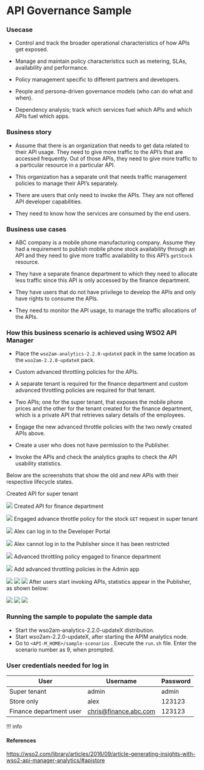 # API Governance Sample

### Usecase

-   Control and track the broader operational characteristics of how APIs get exposed.

-   Manage and maintain policy characteristics such as metering, SLAs, availability and performance.

-   Policy management specific to different partners and developers.

-   People and persona-driven governance models (who can do what and when).

-   Dependency analysis; track which services fuel which APIs and which APIs fuel which apps.

### Business story

-   Assume that there is an organization that needs to get data related to their API usage. They need to give more traffic to the API’s that are accessed frequently. Out of those APIs, they need to give more traffic to a particular resource in a particular API.

-   This organization has a separate unit that needs traffic management policies to manage their API’s separately.

-   There are users that only need to invoke the APIs. They are not offered API developer capabilities.

-   They need to know how the services are consumed by the end users.

### Business use cases

-   ABC company is a mobile phone manufacturing company. Assume they had a requirement to publish mobile phone stock availability through an API and they need to give more traffic availability to this API’s `getStock` resource.

-   They have a separate finance department to which they need to allocate less traffic since this API is only accessed by the finance department.

-   They have users that do not have privilege to develop the APIs and only have rights to consume the APIs.

-   They need to monitor the API usage, to manage the traffic allocations of the APIs.

### How this business scenario is achieved using WSO2 API Manager

-   Place the `wso2am-analytics-2.2.0-updateX` pack in the same location as the `wso2am-2.2.0-updateX` pack.

-   Custom advanced throttling policies for the APIs.

-   A separate tenant is required for the finance department and custom advanced throttling policies are required for that tenant.

-   Two APIs; one for the super tenant, that exposes the mobile phone prices and the other for the tenant created for the finance department, which is a private API that retrieves salary details of the employees.

-   Engage the new advanced throttle policies with the two newly created APIs above.

-   Create a user who does not have permission to the Publisher.

-   Invoke the APIs and check the analytics graphs to check the API usability statistics.

Below are the screenshots that show the old and new APIs with their respective lifecycle states.

Created API for super tenant

![](https://lh6.googleusercontent.com/xvaAYnUpBLalpcCLYfP5blUy8P4DkPKdPSJDGd-FzOQrtEP8h3PQjcpjBwf2yeTIhTPyYI0zVnTO1nBGT-Sv8vU8oPDfYKE4XPaCq29lqSlhrSMMCJL750Z_Do8QBG4WeTliFxcL)
Created API for finance department

![](https://lh6.googleusercontent.com/x1kqXpd2q2vm_9rr5Q8rZHClJEX9h3T-87ph7b8_4zJGxp0I3p2xHCRhgLs0Ider67VOaYTY9FmARDv2WSr53hycsQALmRFoOSwYySEeqRhIcjM9IMqMOUoSpiTk4TxDyHrJ3XXo)
Engaged advance throttle policy for the stock `GET` request in super tenant

![](https://lh4.googleusercontent.com/0z7Bg6VgIuCSctQhZQ7EGCp01-8MQV7LDqv8KA3LAappv5N9hlSmyK2ynwdHqFjoZkeJcq4lcsVusOJGWPbxLvuIRBRLXEiAfwNX-790V3dpxaOZTz6tagXaJjfwOET-rGl0VN33)
Alex can log in to the Developer Portal

![](https://lh6.googleusercontent.com/uHjIwBtisnHDsjLtKDoJgSA0o0F9IZgYCxoRdC9BNAwy1MaHyh08W-nzbA5dI7igWtGLq6vPOB_9QO04EFbRHs_CSMu3kDwQ88yd6cFmllIlDkn7yNlxo4LB1kHqqY9PPG9RvKlq)
Alex cannot log in to the Publisher since it has been restricted

![](https://lh4.googleusercontent.com/9_czETBGCV3QI3Dg28lIoUIAnG9CNflCNlFFupFN3GJZ3Y13FgMj0GaU_7hLVbr_RAA43LjTsokL21agXBycl-si6xABmbU5i3A4Cdi9RpyzEhQ78rtNlg4oJVfi8fH2RHTiFo6l)
Advanced throttling policy engaged to finance department

![](https://lh4.googleusercontent.com/bnAnECGCyGJMNpr_4aCKbhATrNphBP3dikcKLL5E8E7dNzt53YucArxmot_oZPghHlxiSlzb_zz7ej0it9Hbde42xymp749_cIpQpZH2-549jaKHksQSFVOWYzTRitKwxN0LNAbO)
Add advanced throttling policies in the Admin app

![](https://lh3.googleusercontent.com/gfdokYHDiocVtlQHmczfvW2J4znUbiiBJaRJc0RdGA680_8-bDSrhKSMuuKyqmfXsI1qmwsnFs7AM9FlT36khaoPr6kDdrZoSSUELI2Qk9NAnlpLcXHOC4v0A079QMtg_JYpkJQS)
![](https://lh4.googleusercontent.com/zKH7GOPOLRVijsqDXlnP_0hEk-TMjupZeeOuq60vjrp5YGiue4ZZRHNC_rbSK13LxI37g229124-ljgu29QswFayy5eq1FGl8UShIErk9jptcsGJivRjVIvot2nAn_xFKXfM8akv)
![](https://lh5.googleusercontent.com/zkjtXw8bmpCfC7jWKb5Sn_fplkeplvpRkn2FH5Y0W7u-e9R9sAM27w70RskZpCH5F8bDCQLMMPJdyokrS4ShzStUbjNWLIKxt5Y2CsroYs5I1Zc9XJ2ptsqwjxffdvcJFIU-E4QO)
After users start invoking APIs, statistics appear in the Publisher, as shown below:

![](https://lh6.googleusercontent.com/_wb8DxrPy4gJ6Y7fdKuf6QMmMsKbvAKSwcOSSbIT_jJGx9MjCnYF_W07PyoooyaqszKDnRYnjKGQNTpVMTmQnoPWAM3V3jY6xWCI5rx_tpyc6h8u4Ufo-BkNW_mnKqo6xL7xlTBR)
![](https://lh5.googleusercontent.com/gxW-eTiQfsAk81qNRUJK04JubwDrtywzL-TfEDbq0M08w20FrgW4ViLO71T283S9oiB00QJy-oKVFX-WeWEzERDUfsybG3xlAoxy87tJsVcqt_ySrzTdSYtLo_6TB-mvoj6MAuEV)
![](https://lh3.googleusercontent.com/P4GNkfUSNGIpeO0Q4Or0LN2bHkBErn5ktEXKbkulf2rLaoPMde9IC7d8rFH66fcBsyVfEFKQyNKelwxiMnrUdhtJ7WY1aLHlwG0rLOTsiSFRPp57OsABVGMbaDCKk2dVkqtp1ikA)
### Running the sample to populate the sample data

-   Start the wso2am-analytics-2.2.0-updateX distribution.
-   Start wso2am-2.2.0-updateX, after starting the APIM analytics node.
-   Go to `<API-M_HOME>/sample-scenarios` . Execute the `run.sh` file. Enter the scenario number as 9, when prompted.

### User credentials needed for log in

| User                    | Username              | Password |
|-------------------------|-----------------------|----------|
| Super tenant            | admin                 | admin    |
| Store only              | alex                  | 123123   |
| Finance department user | chris@finance.abc.com | 123123   |

!!! info
#### References

<https://wso2.com/library/articles/2016/09/article-generating-insights-with-wso2-api-manager-analytics/#apistore>


